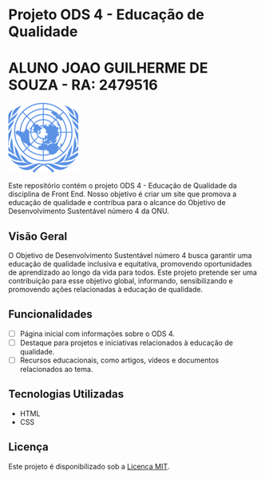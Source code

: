 # Projeto ODS 4 - Educação de Qualidade

# ALUNO JOAO GUILHERME DE SOUZA - RA: 2479516

![Logo do Projeto](onu-logo-8-140x140.png)

Este repositório contém o projeto ODS 4 - Educação de Qualidade da disciplina de Front End. Nosso objetivo é criar um site que promova a educação de qualidade e contribua para o alcance do Objetivo de Desenvolvimento Sustentável número 4 da ONU.

## Visão Geral

O Objetivo de Desenvolvimento Sustentável número 4 busca garantir uma educação de qualidade inclusiva e equitativa, promovendo oportunidades de aprendizado ao longo da vida para todos. Este projeto pretende ser uma contribuição para esse objetivo global, informando, sensibilizando e promovendo ações relacionadas à educação de qualidade.

## Funcionalidades

- [ ] Página inicial com informações sobre o ODS 4.
- [ ] Destaque para projetos e iniciativas relacionados à educação de qualidade.
- [ ] Recursos educacionais, como artigos, vídeos e documentos relacionados ao tema.

## Tecnologias Utilizadas

- HTML
- CSS

## Licença

Este projeto é disponibilizado sob a [Licença MIT](LICENSE.md).

